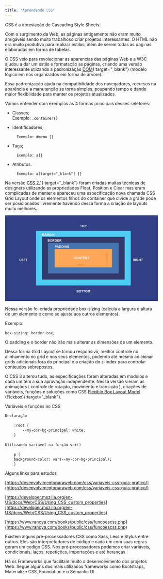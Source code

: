 ```yaml
---
title: "Aprendendo CSS"
---
```

CSS é a abreviação de Cascading Style Sheets.

Com o surgimento da Web, as páginas antigamente não eram muito amigáveis sendo muito trabalhoso criar projetos interessantes. O HTML não era muito produtivo para realizar estilos, além de serem todas as paginas elaboradas em forma de tabelas.

O CSS veio para revolucionar as aparencias das páginas Web e a W3C ajudou a dar um estilo e formatação as páginas, criando uma versão interessante utlizando a padronização [DOM](https://en.wikipedia.org/wiki/Document_Object_Model){:target="_blank"} (modelo lógico em nós organizados em forma de árvore).

Essa padronização ajuda na compatibilidade dos navegadores, recursos na aparência e a manutenção se torna simples, poupando tempo e dando maior flexibilidade para manter os projetos atualizados. 

Vamos entender com exemplos as 4 formas principais desses seletores:

- Classes;
  <br/>
  Exemplo: `.container{}`

- Identificadores;

        Exemplo: #menu {}

- Tags;

        Exemplo: a{}

- Atributos.

        Exemplo: a[target="_blank"] {}


Na versão [CSS 2.1](https://www.w3c.br/divulgacao/guiasreferencia/css2/#mod-fontes){:target="_blank"} foram criadas muitas técnicas de designers utilizando as propriedades Float, Position e Clear mas eram complicadas de manter e apareceu uma especificação nova chamada CSS Grid Layout onde os elementos filhos do container que divide a grade pode ser posicionados livremente havendo dessa forma a criação de layouts muito melhores.


![Box Model](/imagens/box_model.png)

Nessa versão foi criada propriedade box-sizing (calcula a largura e altura de um elemento e como se ajusta aos outros elementos).

Exemplo:

`box-sizing: border-box;`

O padding e o border não irão mais alterar as dimensões de um elemento.

Dessa forma Grid Layout se tornou responsivo, melhor controle no alinhamento no grid e nos seus elementos, podendo até mesmo adicionar grids adicionais fora do principal e a criação do z-index para controlar conteudos sobrepostos.

O CSS 3 alterou tudo, as especificações foram alteradas em modulos e cada um tem a sua aprovação independente. Nessa versão vieram as animações ( controle de rotação, movimento e transição ), criações de variáveis, funções e soluções como CSS [Flexible Box Layout Model (Flexbox)](https://css-tricks.com/snippets/css/a-guide-to-flexbox/){:target="_blank"}.

Variáveis e funções no CSS

    Declaração

        :root {
            --my-cor-bg-principal: white;
        }

    Utilizando variável na função var()

        p {
        background-color: var(--my-cor-bg-principal);
        }

Alguns links para estudos

[https://desenvolvimentoparaweb.com/css/variaveis-css-guia-pratico/](https://desenvolvimentoparaweb.com/css/variaveis-css-guia-pratico/)

[https://developer.mozilla.org/en-US/docs/Web/CSS/Using_CSS_custom_properties](https://developer.mozilla.org/en-US/docs/Web/CSS/Using_CSS_custom_properties)

[https://www.ranoya.com/books/public/css/funcoescss.php](https://www.ranoya.com/books/public/css/funcoescss.php)


Existem alguns pré-processadores CSS como Sass, Less e Stylus entre outros. Eles são interpretadores de código e cada um com suas regras geram um codigo CSS. Nos pré-processadores podemos criar variáveis, condicionais, laços, repetições, importações e até heranças.

Há os Frameworks que facilitam muito o desenvolvimento dos projetos Web. Segue alguns dos mais utilizados frameworks como Bootstraps, Materialize CSS, Foundation e o Semantic UI.
